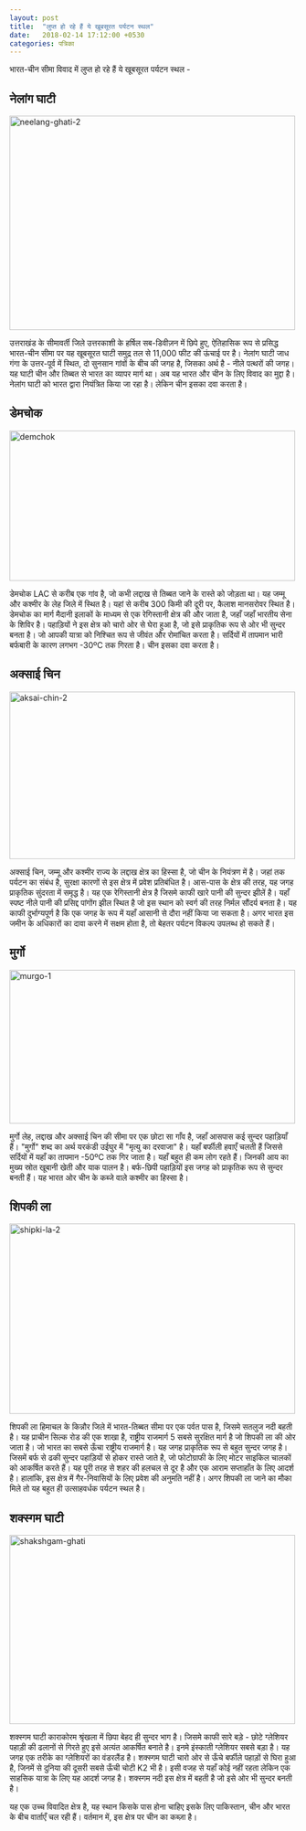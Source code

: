 ```yaml
---
layout: post
title:  "लुप्त हो रहे हैं ये खूबसूरत पर्यटन स्थल"
date:   2018-02-14 17:12:00 +0530
categories: पत्रिका
---
```


भारत-चीन सीमा विवाद में लुप्त हो रहे हैं ये खूबसूरत पर्यटन स्थल -
  
नेलांग घाटी
---

<a data-flickr-embed="true"  href="https://www.flickr.com/photos/156282391@N07/38451792200/in/dateposted-public/" title="neelang-ghati-2"><img src="https://farm5.staticflickr.com/4666/38451792200_9d807f623e.jpg" width="500" height="375" alt="neelang-ghati-2"></a><script async src="//embedr.flickr.com/assets/client-code.js" charset="utf-8"></script>
  
उत्तराखंड के सीमावर्ती जिले उत्तरकाशी के हर्षिल सब-डिवीज़न में छिपे हुए, ऐतिहासिक रूप से प्रसिद्ध भारत-चीन सीमा पर यह खूबसूरत घाटी समुद्र तल से 11,000 फीट की ऊंचाई पर है। नेलांग घाटी जाध गंगा के उत्तर-पूर्व में स्थित, दो सुनसान गांवों के बीच की जगह है, जिसका अर्थ है - नीले पत्थरों की जगह। यह घाटी चीन और तिब्बत से भारत का व्यापर मार्ग था। अब यह भारत और चीन के लिए विवाद का मुद्दा है। नेलांग घाटी को भारत द्वारा नियंत्रित किया जा रहा है। लेकिन चीन इसका दवा करता है।
  
डेमचोक
---

<a data-flickr-embed="true"  href="https://www.flickr.com/photos/156282391@N07/39551120674/in/dateposted-public/" title="demchok"><img src="https://farm5.staticflickr.com/4723/39551120674_13a41a3cca.jpg" width="500" height="263" alt="demchok"></a><script async src="//embedr.flickr.com/assets/client-code.js" charset="utf-8"></script>

डेमचोक LAC से करीब एक गांव है, जो कभी लद्दाख से तिब्बत जाने के रास्ते को जोड़ता था। यह जम्मू और कश्मीर के लेह जिले में स्थित है। यहां से करीब 300 किमी की दूरी पर, कैलाश मानसरोवर स्थित है। डेमचोक का मार्ग मैदानी इलाकों के माध्यम से एक रेगिस्तानी क्षेत्र की और जाता है, जहाँ जहाँ भारतीय सेना के शिविर है। पहाड़ियों ने इस क्षेत्र को चारो ओर से घेरा हुआ है, जो इसे प्राकृतिक रूप से ओर भी सुन्दर बनता है। जो आपकी यात्रा को निश्चित रूप से जीवंत और रोमांचित करता है। सर्दियों में तापमान भारी बर्फबारी के कारण लगभग -30ºC तक गिरता है। चीन इसका दवा करता है।
  
अक्साई चिन
---
  
<a data-flickr-embed="true"  href="https://www.flickr.com/photos/156282391@N07/39551133404/in/dateposted-public/" title="aksai-chin-2"><img src="https://farm5.staticflickr.com/4651/39551133404_87f38a87f7.jpg" width="500" height="293" alt="aksai-chin-2"></a><script async src="//embedr.flickr.com/assets/client-code.js" charset="utf-8"></script>

अक्साई चिन, जम्मू और कश्मीर राज्य के लद्दाख क्षेत्र का हिस्सा है, जो चीन के नियंत्रण में है।  जहां तक पर्यटन का संबंध है, सुरक्षा कारणों से इस क्षेत्र में प्रवेश प्रतिबंधित है। आस-पास के क्षेत्र की तरह, यह जगह प्राकृतिक सुंदरता में समृद्ध है। यह एक रेगिस्तानी क्षेत्र है जिसमे काफी खारे पानी की सुन्दर झीलें है। यहाँ स्पष्ट नीले पानी की प्रसिद्द पांगोंग झील स्थित है जो इस स्थान को स्वर्ग की तरह निर्मल सौंदर्य बनता है। यह काफी दुर्भाग्यपूर्ण है कि एक जगह के रूप में यहाँ आसानी से दौरा नहीं किया जा सकता है। अगर भारत इस जमीन के अधिकारों का दावा करने में सक्षम होता है, तो बेहतर पर्यटन विकल्प उपलब्ध हो सकते हैं।
  
मुर्गो
---

<a data-flickr-embed="true"  href="https://www.flickr.com/photos/156282391@N07/40262270431/in/dateposted-public/" title="murgo-1"><img src="https://farm5.staticflickr.com/4720/40262270431_c90e8cd5c2.jpg" width="500" height="269" alt="murgo-1"></a><script async src="//embedr.flickr.com/assets/client-code.js" charset="utf-8"></script>

मुर्गो लेह, लद्दाख और अक्साई चिन की सीमा पर एक छोटा सा गाँव है, जहाँ आसपास कई सुन्दर पहाड़ियाँ हैं। "मुर्गो" शब्द का अर्थ यरकंडी उईघुर में  "मृत्यु का दरवाजा" है। यहाँ बर्फीली हवाएँ चलती हैं जिससे सर्दियों में यहाँ का तापमान -50ºC तक गिर जाता है। यहाँ बहुत ही कम लोग रहते हैं। जिनकी आय का मुख्य स्रोत खूबानी खेती और याक पालन है। बर्फ-छिपी पहाड़ियों इस जगह को प्राकृतिक रूप से सुन्दर बनती हैं। यह भारत ओर चीन के कब्जे वाले कश्मीर का हिस्सा है।
  
शिपकी ला
---

<a data-flickr-embed="true"  href="https://www.flickr.com/photos/156282391@N07/40217908432/in/dateposted-public/" title="shipki-la-2"><img src="https://farm5.staticflickr.com/4694/40217908432_e4a38a105c.jpg" width="500" height="333" alt="shipki-la-2"></a><script async src="//embedr.flickr.com/assets/client-code.js" charset="utf-8"></script>

शिपकी ला हिमाचल के किन्नौर जिले में भारत-तिब्बत सीमा पर एक पर्वत पास है, जिसमे सतलुज नदी बहती है। यह प्राचीन सिल्क रोड की एक शाखा है, राष्ट्रीय राजमार्ग 5 सबसे सुरक्षित मार्ग है जो शिपकी ला की ओर जाता है। जो भारत का सबसे ऊँचा राष्ट्रीय राजमार्ग है। यह जगह प्राकृतिक रूप से बहुत सुन्दर जगह है। जिसमें बर्फ से ढकी सुन्दर पहाड़ियों से होकर रास्ते जाते है, जो फोटोग्राफी के लिए मोटर साइकिल चालकों को आकर्षित करते हैं। यह पूरी तरह से शहर की हलचल से दूर है और एक आराम सप्ताहाँत के लिए आदर्श है। हालांकि, इस क्षेत्र में गैर-निवासियों के लिए प्रवेश की अनुमति नहीं है। अगर शिपकी ला जाने का मौका मिले तो यह बहुत ही उत्साहवर्धक पर्यटन स्थल है।  

शक्स्गम घाटी
---

<a data-flickr-embed="true"  href="https://www.flickr.com/photos/156282391@N07/40217910642/in/dateposted-public/" title="shakshgam-ghati"><img src="https://farm5.staticflickr.com/4615/40217910642_db1118c242.jpg" width="500" height="331" alt="shakshgam-ghati"></a><script async src="//embedr.flickr.com/assets/client-code.js" charset="utf-8"></script>

शक्स्गम घाटी काराकोरम श्रृंखला में छिपा बेहद ही सुन्दर भाग है। जिसमे काफी सारे बड़े - छोटे ग्लेशियर पहाड़ी की ढलानों से गिरते हुए इसे अत्यंत आकर्षित बनाते है। इनमे इंस्काती ग्लेशियर सबसे बड़ा है। यह जगह एक तरीके का ग्लेशियरों  का वंडरलैंड है। शक्स्गम घाटी चारो ओर से ऊँचे बर्फीले पहाड़ों से घिरा हुआ है, जिनमें से दुनिया की दूसरी सबसे ऊँची चोटी K2 भी है। इसी वजह से यहाँ कोई नहीं रहता लेकिन एक साहसिक यात्रा के लिए यह आदर्श जगह है। शक्स्गम नदी इस क्षेत्र में बहती है जो इसे ओर भी सुन्दर बनती है। 

यह एक उच्च विवादित क्षेत्र है, यह स्थान किसके पास होना चाहिए इसके लिए पाकिस्तान, चीन और भारत के बीच वार्ताएँ चल रही हैं। वर्तमान में, इस क्षेत्र पर चीन का कब्ज़ा है।

